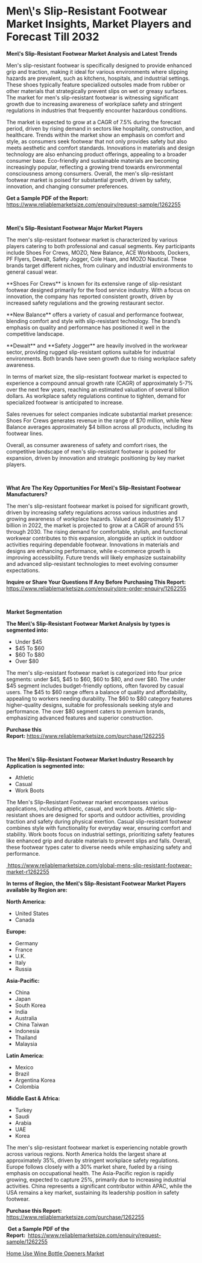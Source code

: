 <p><h1>Men\'s Slip-Resistant Footwear Market Insights, Market Players and Forecast Till 2032</h1></p><p><strong>Men\'s Slip-Resistant Footwear Market Analysis and Latest Trends</strong></p>
<p><p>Men's slip-resistant footwear is specifically designed to provide enhanced grip and traction, making it ideal for various environments where slipping hazards are prevalent, such as kitchens, hospitals, and industrial settings. These shoes typically feature specialized outsoles made from rubber or other materials that strategically prevent slips on wet or greasy surfaces. The market for men's slip-resistant footwear is witnessing significant growth due to increasing awareness of workplace safety and stringent regulations in industries that frequently encounter hazardous conditions.</p><p>The market is expected to grow at a CAGR of 7.5% during the forecast period, driven by rising demand in sectors like hospitality, construction, and healthcare. Trends within the market show an emphasis on comfort and style, as consumers seek footwear that not only provides safety but also meets aesthetic and comfort standards. Innovations in materials and design technology are also enhancing product offerings, appealing to a broader consumer base. Eco-friendly and sustainable materials are becoming increasingly popular, reflecting a growing trend towards environmental consciousness among consumers. Overall, the men's slip-resistant footwear market is poised for substantial growth, driven by safety, innovation, and changing consumer preferences.</p></p>
<p><strong>Get a Sample PDF of the Report:&nbsp;</strong> <a href="https://www.reliablemarketsize.com/enquiry/request-sample/1262255?utm_campaign=2316&utm_medium=2&utm_source=Github&utm_content=ia&utm_term=09022025&utm_id=mens-slip-resistant-footwear">https://www.reliablemarketsize.com/enquiry/request-sample/1262255</a></p>
<p>&nbsp;</p>
<p><strong>Men\'s Slip-Resistant Footwear Major Market Players</strong></p>
<p><p>The men's slip-resistant footwear market is characterized by various players catering to both professional and casual segments. Key participants include Shoes For Crews, MOZO, New Balance, ACE Workboots, Dockers, PF Flyers, Dewalt, Safety Jogger, Cole Haan, and MOZO Nautical. These brands target different niches, from culinary and industrial environments to general casual wear.</p><p>**Shoes For Crews** is known for its extensive range of slip-resistant footwear designed primarily for the food service industry. With a focus on innovation, the company has reported consistent growth, driven by increased safety regulations and the growing restaurant sector. </p><p>**New Balance** offers a variety of casual and performance footwear, blending comfort and style with slip-resistant technology. The brand’s emphasis on quality and performance has positioned it well in the competitive landscape. </p><p>**Dewalt** and **Safety Jogger** are heavily involved in the workwear sector, providing rugged slip-resistant options suitable for industrial environments. Both brands have seen growth due to rising workplace safety awareness.</p><p>In terms of market size, the slip-resistant footwear market is expected to experience a compound annual growth rate (CAGR) of approximately 5-7% over the next few years, reaching an estimated valuation of several billion dollars. As workplace safety regulations continue to tighten, demand for specialized footwear is anticipated to increase.</p><p>Sales revenues for select companies indicate substantial market presence: Shoes For Crews generates revenue in the range of $70 million, while New Balance averages approximately $4 billion across all products, including its footwear lines. </p><p>Overall, as consumer awareness of safety and comfort rises, the competitive landscape of men's slip-resistant footwear is poised for expansion, driven by innovation and strategic positioning by key market players.</p></p>
<p>&nbsp;</p>
<p><strong>What Are The Key Opportunities For Men\'s Slip-Resistant Footwear Manufacturers?</strong></p>
<p><p>The men's slip-resistant footwear market is poised for significant growth, driven by increasing safety regulations across various industries and growing awareness of workplace hazards. Valued at approximately $1.7 billion in 2022, the market is projected to grow at a CAGR of around 5% through 2030. The rising demand for comfortable, stylish, and functional workwear contributes to this expansion, alongside an uptick in outdoor activities requiring dependable footwear. Innovations in materials and designs are enhancing performance, while e-commerce growth is improving accessibility. Future trends will likely emphasize sustainability and advanced slip-resistant technologies to meet evolving consumer expectations.</p></p>
<p><strong>Inquire or Share Your Questions If Any Before Purchasing This Report:</strong> <a href="https://www.reliablemarketsize.com/enquiry/pre-order-enquiry/1262255?utm_campaign=2316&utm_medium=2&utm_source=Github&utm_content=ia&utm_term=09022025&utm_id=mens-slip-resistant-footwear">https://www.reliablemarketsize.com/enquiry/pre-order-enquiry/1262255</a></p>
<p>&nbsp;</p>
<p><strong>Market Segmentation</strong></p>
<p><strong>The Men\'s Slip-Resistant Footwear Market Analysis by types is segmented into:</strong></p>
<p><ul><li>Under $45</li><li>$45 To $60</li><li>$60 To $80</li><li>Over $80</li></ul></p>
<p><p>The men's slip-resistant footwear market is categorized into four price segments: under $45, $45 to $60, $60 to $80, and over $80. The under $45 segment includes budget-friendly options, often favored by casual users. The $45 to $60 range offers a balance of quality and affordability, appealing to workers needing durability. The $60 to $80 category features higher-quality designs, suitable for professionals seeking style and performance. The over $80 segment caters to premium brands, emphasizing advanced features and superior construction.</p></p>
<p><strong>Purchase this Report:&nbsp;</strong><a href="https://www.reliablemarketsize.com/purchase/1262255?utm_campaign=2316&utm_medium=2&utm_source=Github&utm_content=ia&utm_term=09022025&utm_id=mens-slip-resistant-footwear">https://www.reliablemarketsize.com/purchase/1262255</a></p>
<p>&nbsp;</p>
<p><strong>The Men\'s Slip-Resistant Footwear Market Industry Research by Application is segmented into:</strong></p>
<p><ul><li>Athletic</li><li>Casual</li><li>Work Boots</li></ul></p>
<p><p>The Men's Slip-Resistant Footwear market encompasses various applications, including athletic, casual, and work boots. Athletic slip-resistant shoes are designed for sports and outdoor activities, providing traction and safety during physical exertion. Casual slip-resistant footwear combines style with functionality for everyday wear, ensuring comfort and stability. Work boots focus on industrial settings, prioritizing safety features like enhanced grip and durable materials to prevent slips and falls. Overall, these footwear types cater to diverse needs while emphasizing safety and performance.</p></p>
<p><a href="https://www.reliablemarketsize.com/global-mens-slip-resistant-footwear-market-r1262255?utm_campaign=2316&utm_medium=2&utm_source=Github&utm_content=ia&utm_term=09022025&utm_id=mens-slip-resistant-footwear">&nbsp;https://www.reliablemarketsize.com/global-mens-slip-resistant-footwear-market-r1262255</a></p>
<p><strong>In terms of Region, the Men\'s Slip-Resistant Footwear Market Players available by Region are:</strong></p>
<p>
    <p> <strong> North America: </strong>
        <ul>
            <li>United States</li>
            <li>Canada</li>
        </ul>
        </p> 
    <p> <strong> Europe: </strong>
        <ul>
            <li>Germany</li>
            <li>France</li>
            <li>U.K.</li>
            <li>Italy</li>
            <li>Russia</li>
        </ul>
        </p> 
    <p> <strong> Asia-Pacific: </strong>
        <ul>
            <li>China</li>
            <li>Japan</li>
            <li>South Korea</li>
            <li>India</li>
            <li>Australia</li>
            <li>China Taiwan</li>
            <li>Indonesia</li>
            <li>Thailand</li>
            <li>Malaysia</li>
        </ul>
        </p> 
    <p> <strong> Latin America: </strong>
        <ul>
            <li>Mexico</li>
            <li>Brazil</li>
            <li>Argentina Korea</li>
            <li>Colombia</li>
        </ul>
        </p> 
    <p> <strong> Middle East & Africa: </strong>
        <ul>
            <li>Turkey</li>
            <li>Saudi</li>
            <li>Arabia</li>
            <li>UAE</li>
            <li>Korea</li>
        </ul>
    </p>
    </p>
<p><p>The men's slip-resistant footwear market is experiencing notable growth across various regions. North America holds the largest share at approximately 35%, driven by stringent workplace safety regulations. Europe follows closely with a 30% market share, fueled by a rising emphasis on occupational health. The Asia-Pacific region is rapidly growing, expected to capture 25%, primarily due to increasing industrial activities. China represents a significant contributor within APAC, while the USA remains a key market, sustaining its leadership position in safety footwear.</p></p>
<p><strong>Purchase this Report: </strong><a href="https://www.reliablemarketsize.com/purchase/1262255?utm_campaign=2316&utm_medium=2&utm_source=Github&utm_content=ia&utm_term=09022025&utm_id=mens-slip-resistant-footwear">https://www.reliablemarketsize.com/purchase/1262255</a></p>
<p>&nbsp;<strong>Get a Sample PDF of the Report:&nbsp;&nbsp;</strong><a href="https://www.reliablemarketsize.com/enquiry/request-sample/1262255?utm_campaign=2316&utm_medium=2&utm_source=Github&utm_content=ia&utm_term=09022025&utm_id=mens-slip-resistant-footwear">https://www.reliablemarketsize.com/enquiry/request-sample/1262255</a></p>
<p><strong></strong></p>
<p><p><a href="https://github.com/arnoldannice0/Market-Research-Report-List-1/blob/main/home-use-wine-bottle-openers-market.md?utm_campaign=2316&utm_medium=2&utm_source=Github&utm_content=ia&utm_term=09022025&utm_id=mens-slip-resistant-footwear">Home Use Wine Bottle Openers Market</a></p></p>